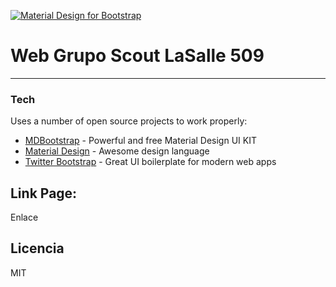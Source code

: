 [![Material Design for Bootstrap](https://mdbootstrap.com/img/Mockups/MDB-post/bootstrap-material-design.jpg)](https://mdbootstrap.com/material-design-for-bootstrap/)
# Web Grupo Scout LaSalle 509
________
### Tech
Uses a number of open source projects to work properly:
* [MDBootstrap](https://mdbootstrap.com/) - Powerful and free Material Design UI KIT
* [Material Design](https://material.io/) - Awesome design language 
* [Twitter Bootstrap](https://getbootstrap.com/) - Great UI boilerplate for modern web apps
## Link Page:  
Enlace
## Licencia
MIT
